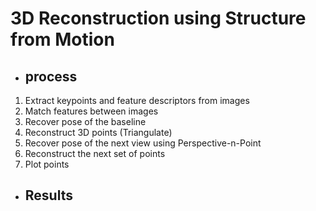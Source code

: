 # 3D Reconstruction using Structure from Motion
* ## process
1. Extract keypoints and feature descriptors from images
2. Match features between images
3. Recover pose of the baseline
4. Reconstruct 3D points (Triangulate)
5. Recover pose of the next view using Perspective-n-Point
6. Reconstruct the next set of points
7. Plot points
* ## Results
